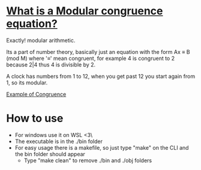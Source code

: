 # [What is a Modular congruence equation?](https://www.intmath.com/blog/mathematics/how-to-solve-linear-congruences-12539)
Exactly! modular arithmetic.

Its a part of number theory, basically just an equation with the form Ax ≡ B (mod M)
where '≡' mean congruent, for example 4 is congruent to 2 because 2|4 thus 4 is divisible by 2.

A clock has numbers from 1 to 12, when you get past 12 you start again from 1, so its modular.

[Example of Congruence](https://www.youtube.com/watch?app=desktop&v=M42uDLGRSpI)

# How to use
- For windows use it on WSL <3\
- The executable is in the ./bin folder
- For easy usage there is a makefile, so just type "make" on the CLI and the bin folder should appear
  - Type "make clean" to remove ./bin and ./obj folders
